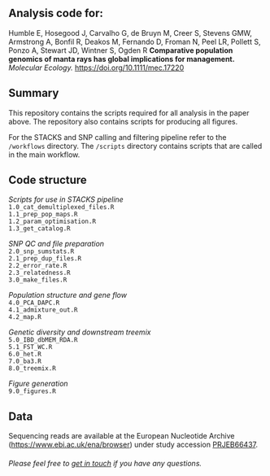 **Analysis code for:**
-------------
Humble E, Hosegood J, Carvalho G, de Bruyn M, Creer S, Stevens GMW, Armstrong A, Bonfil R, Deakos M, Fernando D, Froman N, Peel LR, Pollett S, Ponzo A, Stewart JD, Wintner S, Ogden R **Comparative population genomics of manta rays has global implications for management.** *Molecular Ecology.* https://doi.org/10.1111/mec.17220  

**Summary**
-------------

This repository contains the scripts required for all analysis in the paper above. The repository also contains scripts for producing all figures.

For the STACKS and SNP calling and filtering pipeline refer to the `/workflows` directory. The `/scripts` directory contains scripts that are called in the main workflow.

**Code structure**
-------------

*Scripts for use in STACKS pipeline*  
`1.0_cat_demultiplexed_files.R`  
`1.1_prep_pop_maps.R`  
`1.2_param_optimisation.R`  
`1.3_get_catalog.R`  

*SNP QC and file preparation*   
`2.0_snp_sumstats.R`  
`2.1_prep_dup_files.R`  
`2.2_error_rate.R`  
`2.3_relatedness.R`  
`3.0_make_files.R`  

*Population structure and gene flow*    
`4.0_PCA_DAPC.R`  
`4.1_admixture_out.R`  
`4.2_map.R`  

*Genetic diversity and downstream treemix*  
`5.0_IBD_dbMEM_RDA.R`  
`5.1_FST_WC.R`  
`6.0_het.R`  
`7.0_ba3.R`  
`8.0_treemix.R`  

*Figure generation*   
`9.0_figures.R`  

**Data**
-------------
Sequencing reads are available at the European Nucleotide Archive (https://www.ebi.ac.uk/ena/browser) under study accession [PRJEB66437](https://www.ebi.ac.uk/ena/browser/view/PRJEB66437).

###### Please feel free to [get in touch](mailto:emily.humble@ed.ac.uk) if you have any questions.
